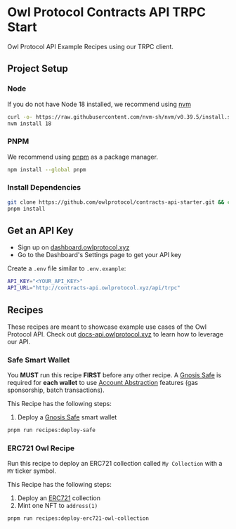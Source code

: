 # Owl Protocol Contracts API TRPC Start

Owl Protocol API Example Recipes using our TRPC client.

## Project Setup

### Node

If you do not have Node 18 installed, we recommend using [nvm](https://github.com/nvm-sh/nvm)

```bash
curl -o- https://raw.githubusercontent.com/nvm-sh/nvm/v0.39.5/install.sh | bash
nvm install 18
```

### PNPM

We recommend using [pnpm](https://pnpm.io/) as a package manager.

```bash
npm install --global pnpm
```

### Install Dependencies

```bash
git clone https://github.com/owlprotocol/contracts-api-starter.git && cd contracts-api-starter
pnpm install
```

## Get an API Key

-   Sign up on [dashboard.owlprotocol.xyz](https://dashboard.owlprotocol.xyz/)
-   Go to the Dashboard's Settings page to get your API key

Create a `.env` file similar to `.env.example`:

```bash
API_KEY="<YOUR_API_KEY>"
API_URL="http://contracts-api.owlprotocol.xyz/api/trpc"
```

## Recipes

These recipes are meant to showcase example use cases of the Owl Protocol API. Check out [docs-api.owlprotocol.xyz](https://docs-api.owlprotocol.xyz) to learn how to leverage our API.

### Safe Smart Wallet

You **MUST** run this recipe **FIRST** before any other recipe. A [Gnosis Safe](https://safe.global/) is required for **each wallet** to use [Account Abstraction](https://ethereum.org/en/roadmap/account-abstraction/) features (gas sponsorship, batch transactions).

This Recipe has the following steps:

1. Deploy a [Gnosis Safe](https://safe.global/) smart wallet

```bash
pnpm run recipes:deploy-safe
```

### ERC721 Owl Recipe

Run this recipe to deploy an ERC721 collection called `My Collection` with a `MY` ticker symbol.

This Recipe has the following steps:

1. Deploy an [ERC721](https://ethereum.org/en/developers/docs/standards/tokens/erc-721/) collection
2. Mint one NFT to `address(1)`

```bash
pnpm run recipes:deploy-erc721-owl-collection
```
